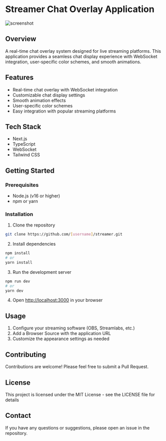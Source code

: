# Streamer Chat Overlay Application

![screenshot](./assets/screenshot.png)


## Overview
A real-time chat overlay system designed for live streaming platforms. This application provides a seamless chat display experience with WebSocket integration, user-specific color schemes, and smooth animations.

## Features
- Real-time chat overlay with WebSocket integration
- Customizable chat display settings
- Smooth animation effects
- User-specific color schemes
- Easy integration with popular streaming platforms

## Tech Stack
- Next.js
- TypeScript
- WebSocket
- Tailwind CSS

## Getting Started

### Prerequisites
- Node.js (v16 or higher)
- npm or yarn

### Installation
1. Clone the repository
```bash
git clone https://github.com/[username]/streamer.git
```

2. Install dependencies
```bash
npm install
# or
yarn install
```

3. Run the development server
```bash
npm run dev
# or
yarn dev
```

4. Open [http://localhost:3000](http://localhost:3000) in your browser

## Usage
1. Configure your streaming software (OBS, Streamlabs, etc.)
2. Add a Browser Source with the application URL
3. Customize the appearance settings as needed

## Contributing
Contributions are welcome! Please feel free to submit a Pull Request.

## License
This project is licensed under the MIT License - see the LICENSE file for details

## Contact
If you have any questions or suggestions, please open an issue in the repository.
